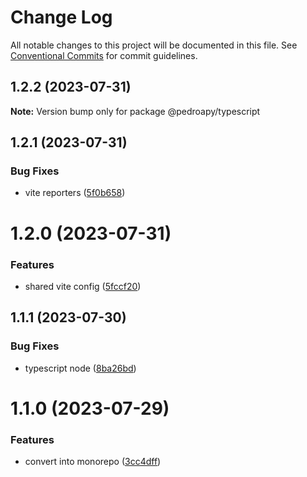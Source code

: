 # Change Log

All notable changes to this project will be documented in this file.
See [Conventional Commits](https://conventionalcommits.org) for commit guidelines.

## 1.2.2 (2023-07-31)

**Note:** Version bump only for package @pedroapy/typescript





## 1.2.1 (2023-07-31)


### Bug Fixes

* vite reporters ([5f0b658](https://github.com/pedroapy/base-config/commit/5f0b658c968cc39df86103802d355cb31c29aa06))





# 1.2.0 (2023-07-31)


### Features

* shared vite config ([5fccf20](https://github.com/pedroapy/base-config/commit/5fccf204cd78d73c49ab82ec11cdf42ae072a924))





## 1.1.1 (2023-07-30)


### Bug Fixes

* typescript node ([8ba26bd](https://github.com/pedroapy/base-config/commit/8ba26bd5bd4259cd0d0223a3a66ae0882b344003))





# 1.1.0 (2023-07-29)


### Features

* convert into monorepo ([3cc4dff](https://github.com/pedroapy/base-config/commit/3cc4dff7a16975cce1bf0e2b26cdedd63632baf9))
